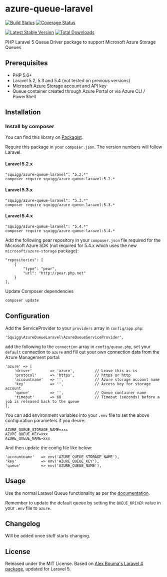 azure-queue-laravel
=============

[![Build Status](https://travis-ci.org/squigg/azure-queue-laravel.png?branch=master)](https://travis-ci.org/squigg/azure-queue-laravel)
[![Coverage Status](https://coveralls.io/repos/github/squigg/azure-queue-laravel/badge.svg?branch=master)](https://coveralls.io/github/squigg/azure-queue-laravel?branch=master)

[![Latest Stable Version](https://poser.pugx.org/squigg/azure-queue-laravel/v/stable.png)](https://packagist.org/packages/squigg/azure-queue-laravel)
[![Total Downloads](https://poser.pugx.org/squigg/azure-queue-laravel/downloads.png)](https://packagist.org/packages/squigg/azure-queue-laravel)

PHP Laravel 5 Queue Driver package to support Microsoft Azure Storage Queues

## Prerequisites

- PHP 5.6+
- Laravel 5.2, 5.3 and 5.4 (not tested on previous versions)
- Microsoft Azure Storage account and API key
- Queue container created through Azure Portal or via Azure CLI / PowerShell

## Installation

### Install by composer
You can find this library on [Packagist](https://packagist.org/packages/squigg/azure-queue-laravel).

Require this package in your `composer.json`. The version numbers will follow Laravel.
#### Laravel 5.2.x
	"squigg/azure-queue-laravel": "5.2.*"
	composer require squigg/azure-queue-laravel:5.2.* 
#### Laravel 5.3.x
    "squigg/azure-queue-laravel": "5.3.*"
    composer require squigg/azure-queue-laravel:5.3.*
#### Laravel 5.4.x
    "squigg/azure-queue-laravel": "5.4.*"
    composer require squigg/azure-queue-laravel:5.4.*
    
Add the following pear repository in your `composer.json` file required for the Microsoft Azure SDK
(not required for 5.4.x which uses the new `microsoft/azure-storage` package):
  
    "repositories": [
        {
            "type": "pear",
            "url": "http://pear.php.net"
        }
    ],
    
Update Composer dependencies

```sh
composer update
```

## Configuration
Add the ServiceProvider to your `providers` array in `config/app.php`:

	'Squigg\AzureQueueLaravel\AzureQueueServiceProvider',

add the following to the `connection` array in `config/queue.php`, set your `default` connection to `azure` and
fill out your own connection data from the Azure Management portal:

	'azure' => [
        'driver'        => 'azure',         // Leave this as-is
        'protocol'      => 'https',         // https or http
        'accountname'   => '',              // Azure storage account name
        'key'           => '',              // Access key for storage account
        'queue'         => '',              // Queue container name
        'timeout'       => 60               // Timeout (seconds) before a job is released back to the queue
    ],

You can add environment variables into your `.env` file to set the above configuration parameters if you desire:
    
    AZURE_QUEUE_STORAGE_NAME=xxx
    AZURE_QUEUE_KEY=xxx
    AZURE_QUEUE_NAME=xxx

And then update the config file like below:
    
    'accountname'   => env('AZURE_QUEUE_STORAGE_NAME'),   
    'key'           => env('AZURE_QUEUE_KEY'),   
    'queue'         => env('AZURE_QUEUE_NAME'),   

## Usage
Use the normal Laravel Queue functionality as per the [documentation](http://laravel.com/docs/queues).

Remember to update the default queue by setting the `QUEUE_DRIVER` value in your `.env` file to `azure`.

## Changelog
Will be added once stuff starts changing.

## License
Released under the MIT License. Based on [Alex Bouma's Laravel 4 package](https://github.com/stayallive/laravel-azure-blob-queue), updated for Laravel 5.
